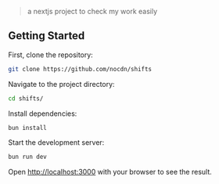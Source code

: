 > a nextjs project to check my work easily

## Getting Started

First, clone the repository:

```bash
git clone https://github.com/nocdn/shifts
```

Navigate to the project directory:

```bash
cd shifts/
```

Install dependencies:

```bash
bun install
```

Start the development server:

```bash
bun run dev
```

Open [http://localhost:3000](http://localhost:3000) with your browser to see the result.
